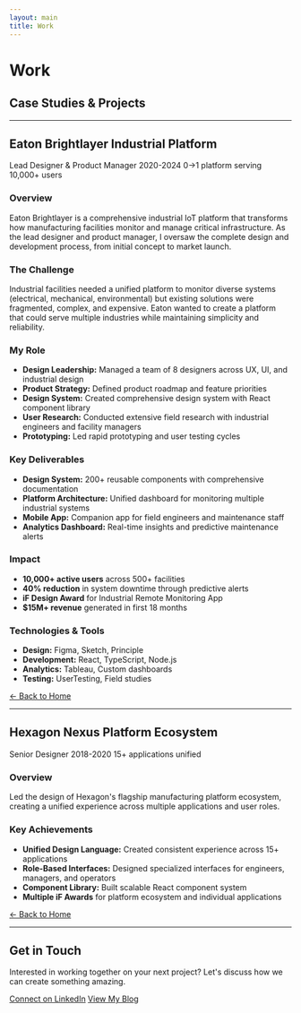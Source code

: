 ```yaml
---
layout: main
title: Work
---
```


# Work

## Case Studies & Projects

---

<div class="case-study">
  <h2>Eaton Brightlayer Industrial Platform</h2>
  <div class="case-meta">
    <span class="case-role">Lead Designer & Product Manager</span>
    <span class="case-duration">2020-2024</span>
    <span class="case-impact">0→1 platform serving 10,000+ users</span>
  </div>

  <h3>Overview</h3>
  <p>Eaton Brightlayer is a comprehensive industrial IoT platform that transforms how manufacturing facilities monitor and manage critical infrastructure. As the lead designer and product manager, I oversaw the complete design and development process, from initial concept to market launch.</p>

  <h3>The Challenge</h3>
  <p>Industrial facilities needed a unified platform to monitor diverse systems (electrical, mechanical, environmental) but existing solutions were fragmented, complex, and expensive. Eaton wanted to create a platform that could serve multiple industries while maintaining simplicity and reliability.</p>

  <h3>My Role</h3>
  <ul>
    <li><strong>Design Leadership:</strong> Managed a team of 8 designers across UX, UI, and industrial design</li>
    <li><strong>Product Strategy:</strong> Defined product roadmap and feature priorities</li>
    <li><strong>Design System:</strong> Created comprehensive design system with React component library</li>
    <li><strong>User Research:</strong> Conducted extensive field research with industrial engineers and facility managers</li>
    <li><strong>Prototyping:</strong> Led rapid prototyping and user testing cycles</li>
  </ul>

  <h3>Key Deliverables</h3>
  <ul>
    <li><strong>Design System:</strong> 200+ reusable components with comprehensive documentation</li>
    <li><strong>Platform Architecture:</strong> Unified dashboard for monitoring multiple industrial systems</li>
    <li><strong>Mobile App:</strong> Companion app for field engineers and maintenance staff</li>
    <li><strong>Analytics Dashboard:</strong> Real-time insights and predictive maintenance alerts</li>
  </ul>

  <h3>Impact</h3>
  <ul>
    <li><strong>10,000+ active users</strong> across 500+ facilities</li>
    <li><strong>40% reduction</strong> in system downtime through predictive alerts</li>
    <li><strong>iF Design Award</strong> for Industrial Remote Monitoring App</li>
    <li><strong>$15M+ revenue</strong> generated in first 18 months</li>
  </ul>

  <h3>Technologies & Tools</h3>
  <ul>
    <li><strong>Design:</strong> Figma, Sketch, Principle</li>
    <li><strong>Development:</strong> React, TypeScript, Node.js</li>
    <li><strong>Analytics:</strong> Tableau, Custom dashboards</li>
    <li><strong>Testing:</strong> UserTesting, Field studies</li>
  </ul>

  <p><a href="/">← Back to Home</a></p>
</div>

---

<div class="case-study">
  <h2>Hexagon Nexus Platform Ecosystem</h2>
  <div class="case-meta">
    <span class="case-role">Senior Designer</span>
    <span class="case-duration">2018-2020</span>
    <span class="case-impact">15+ applications unified</span>
  </div>

  <h3>Overview</h3>
  <p>Led the design of Hexagon's flagship manufacturing platform ecosystem, creating a unified experience across multiple applications and user roles.</p>

  <h3>Key Achievements</h3>
  <ul>
    <li><strong>Unified Design Language:</strong> Created consistent experience across 15+ applications</li>
    <li><strong>Role-Based Interfaces:</strong> Designed specialized interfaces for engineers, managers, and operators</li>
    <li><strong>Component Library:</strong> Built scalable React component system</li>
    <li><strong>Multiple iF Awards</strong> for platform ecosystem and individual applications</li>
  </ul>

  <p><a href="/">← Back to Home</a></p>
</div>

---

<div class="get-in-touch">
  <h2>Get in Touch</h2>
  <p>Interested in working together on your next project? Let's discuss how we can create something amazing.</p>
  <div class="cta-links">
    <a href="https://linkedin.com/in/iantodhunter">Connect on LinkedIn</a>
    <a href="/blog">View My Blog</a>
  </div>
</div> 
